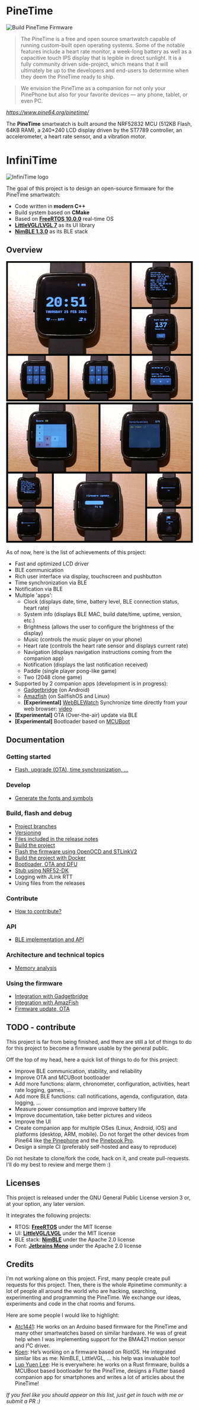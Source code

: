 # PineTime

![Build PineTime Firmware](https://github.com/JF002/Pinetime/workflows/Build%20PineTime%20Firmware/badge.svg?branch=master)

> The PineTime is a free and open source smartwatch capable of running custom-built open operating systems. Some of the notable features include a heart rate monitor, a week-long battery as well as a capacitive touch IPS display that is legible in direct sunlight. It is a fully community driven side-project, which means that it will ultimately be up to the developers and end-users to determine when they deem the PineTime ready to ship.

> We envision the PineTime as a companion for not only your PinePhone but also for your favorite devices — any phone, tablet, or even PC.

*https://www.pine64.org/pinetime/*

The **PineTime** smartwatch is built around the NRF52832 MCU (512KB Flash, 64KB
RAM), a 240*240 LCD display driven by the ST7789 controller, an accelerometer, a
heart rate sensor, and a vibration motor.

# InfiniTime
![InfiniTime logo](images/infinitime-logo.jpg "InfiniTime Logo")

The goal of this project is to design an open-source firmware for the PineTime
smartwatch:

 - Code written in **modern C++**
 - Build system based on **CMake**
 - Based on **[FreeRTOS 10.0.0](https://freertos.org)** real-time OS
 - **[LittleVGL/LVGL 7](https://lvgl.io/)** as its UI library
 - **[NimBLE 1.3.0](https://github.com/apache/mynewt-nimble)** as its BLE stack

## Overview

![PineTime screens](images/0.14.0/collage1.png "PineTimeScreens")
![PineTime screens](images/0.14.0/collage2.png "PineTimeScreens")

As of now, here is the list of achievements of this project:

 - Fast and optimized LCD driver
 - BLE communication
 - Rich user interface via display, touchscreen and pushbutton
 - Time synchronization via BLE
 - Notification via BLE
 - Multiple 'apps':
    * Clock (displays date, time, battery level, BLE connection status, heart rate)
    * System info (displays BLE MAC, build date/time, uptime, version, etc.)
    * Brightness (allows the user to configure the brightness of the display)
    * Music (controls the music player on your phone)
    * Heart rate (controls the heart rate sensor and displays current rate)
    * Navigation (displays navigation instructions coming from the companion app)
    * Notification (displays the last notification received)
    * Paddle (single player pong-like game)
    * Two (2048 clone game)
 - Supported by 2 companion apps (development is in progress):
    * [Gadgetbridge](https://codeberg.org/Freeyourgadget/Gadgetbridge/) (on Android)
    * [Amazfish](https://openrepos.net/content/piggz/amazfish) (on SailfishOS and Linux)
    * **[Experimental]** [WebBLEWatch](https://hubmartin.github.io/WebBLEWatch/) Synchronize time directly from your web browser: [video](https://youtu.be/IakiuhVDdrY)
 - **[Experimental]** OTA (Over-the-air) update via BLE
 - **[Experimental]** Bootloader based on [MCUBoot](https://juullabs-oss.github.io/mcuboot/)

## Documentation

### Getting started
 - [Flash, upgrade (OTA), time synchronization, ...](doc/gettingStarted/gettingStarted.md)

### Develop
 - [Generate the fonts and symbols](src/displayapp/fonts/Readme.md)

### Build, flash and debug
 - [Project branches](doc/branches.md)
 - [Versioning](doc/versioning.md)
 - [Files included in the release notes](doc/filesInReleaseNotes.md)
 - [Build the project](doc/buildAndProgram.md)
 - [Flash the firmware using OpenOCD and STLinkV2](doc/openOCD.md)
 - [Build the project with Docker](doc/buildWithDocker.md)
 - [Bootloader, OTA and DFU](./bootloader/README.md)
 - [Stub using NRF52-DK](./doc/PinetimeStubWithNrf52DK.md)
 - Logging with JLink RTT
 - Using files from the releases

### Contribute
 - [How to contribute?](doc/contribute.md)

### API
 - [BLE implementation and API](./doc/ble.md)

### Architecture and technical topics
 - [Memory analysis](./doc/MemoryAnalysis.md)

### Using the firmware
 - [Integration with Gadgetbridge](doc/companionapps/Gadgetbridge.md)
 - [Integration with AmazFish](doc/companionapps/Amazfish.md)
 - [Firmware update, OTA](doc/companionapps/NrfconnectOTA.md)


## TODO - contribute

This project is far from being finished, and there are still a lot of things to
do for this project to become a firmware usable by the general public.

Off the top of my head, here a quick list of things to do for this project:

 - Improve BLE communication, stability, and reliability
 - Improve OTA and MCUBoot bootloader
 - Add more functions: alarm, chronometer, configuration, activities, heart rate logging, games, ...
 - Add more BLE functions: call notifications, agenda, configuration, data logging, ...
 - Measure power consumption and improve battery life
 - Improve documentation, take better pictures and videos
 - Improve the UI
 - Create companion app for multiple OSes (Linux, Android, iOS) and platforms (desktop, ARM, mobile). Do not forget the other devices from Pine64 like [the Pinephone](https://www.pine64.org/pinephone/) and the [Pinebook Pro](https://www.pine64.org/pinebook-pro/).
 - Design a simple CI (preferably self-hosted and easy to reproduce)

Do not hesitate to clone/fork the code, hack on it, and create pull-requests.
I'll do my best to review and merge them :)

## Licenses
This project is released under the GNU General Public License version 3 or, at
your option, any later version.

It integrates the following projects:
 - RTOS: **[FreeRTOS](https://freertos.org)** under the MIT license
 - UI: **[LittleVGL/LVGL](https://lvgl.io/)** under the MIT license
 - BLE stack: **[NimBLE](https://github.com/apache/mynewt-nimble)** under the Apache 2.0 license
 - Font: **[Jetbrains Mono](https://www.jetbrains.com/fr-fr/lp/mono/)** under the Apache 2.0 license

## Credits
I’m not working alone on this project. First, many people create pull requests
for this project. Then, there is the whole #pinetime community: a lot of people
all around the world who are hacking, searching, experimenting and programming
the PineTime. We exchange our ideas, experiments and code in the chat rooms and
forums.

Here are some people I would like to highlight:

 - [Atc1441](https://github.com/atc1441/): He works on an Arduino based firmware
 for the PineTime and many other smartwatches based on similar hardware. He was
 of great help when I was implementing support for the BMA421 motion sensor and
 I²C driver.
 - [Koen](https://github.com/bosmoment): He’s working on a firmware based on
 RiotOS. He integrated similar libs as me: NimBLE, LittleVGL, ... his help was
 invaluable too!
 - [Lup Yuen Lee](https://github.com/lupyuen): He is everywhere: he works on a
 Rust firmware, builds a MCUBoot based bootloader for the PineTime, designs a
 Flutter based companion app for smartphones and writes a lot of articles about
 the PineTime!

*If you feel like you should appear on this list, just get in touch with me or submit a PR :)*
